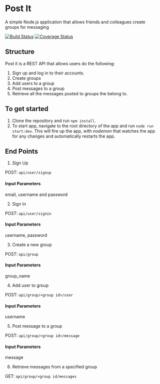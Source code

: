 # Post It
A simple Node.js application that allows friends and colleagues create groups for messaging

[![Build Status](https://travis-ci.org/mazma1/post-it.svg?branch=master)](https://travis-ci.org/mazma1/post-it)
[![Coverage Status](https://coveralls.io/repos/github/mazma1/post-it/badge.svg?branch=master)](https://coveralls.io/github/mazma1/post-it?branch=master)
## Structure
Post it is a REST API that allows users do the following:
1. Sign up and log in to their accounts.
2. Create groups 
3. Add users to a group
4. Post messages to a group
5. Retrieve all the messages posted to groups the belong to.
## To get started
1. Clone the repository and run `npm install`. 
2. To start app, navigate to the root directory of the app and run  `node run start:dev`.
This will fire up the app, with *nodemon* that watches the app for any changes and automatically restarts the app.

## End Points
1. Sign Up

  POST: `api/user/signup`
  #### Input Parameters
  email, username and password

2. Sign In

  POST: `api/user/signin`
  #### Input Parameters
  username, password

3. Create a new group

  POST: `api/group`
  #### Input Parameters
  group_name

4.  Add user to group

  POST: `api/group/<group id>/user`
  #### Input Parameters
  username

5. Post message to a group

  POST: `api/group/<group id>/message`
  #### Input Parameters
  message

6. Retrieve messages from a specified group

GET: `api/group/<group id/messages`
